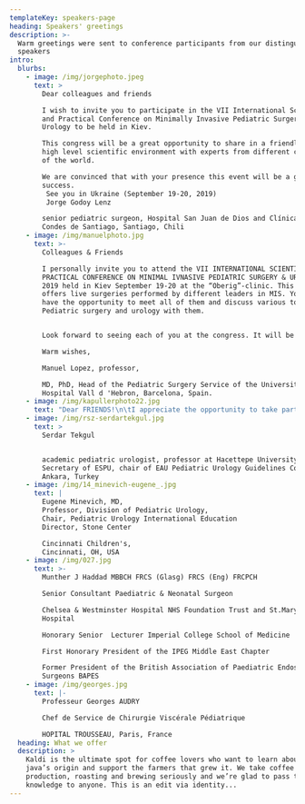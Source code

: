 ```yaml
---
templateKey: speakers-page
heading: Speakers' greetings
description: >-
  Warm greetings were sent to conference participants from our distinguished
  speakers
intro:
  blurbs:
    - image: /img/jorgephoto.jpeg
      text: >
        Dear colleagues and friends

        I wish to invite you to participate in the VII International Scientific
        and Practical Conference on Minimally Invasive Pediatric Surgery and
        Urology to be held in Kiev.

        This congress will be a great opportunity to share in a friendly and
        high level scientific environment with experts from different countries
        of the world.

        We are convinced that with your presence this event will be a great
        success.
         See you in Ukraine (September 19-20, 2019)
         Jorge Godoy Lenz

        senior pediatric surgeon, Hospital San Juan de Dios and Clínica Las
        Condes de Santiago, Santiago, Chili
    - image: /img/manuelphoto.jpg
      text: >-
        Colleagues & Friends

        I personally invite you to attend the VII INTERNATIONAL SCIENTIFIC AND
        PRACTICAL CONFERENCE ON MINIMAL IVNASIVE PEDIATRIC SURGERY & UROLOGY
        2019 held in Kiev September 19-20 at the “Oberig”-clinic. This meeting
        offers live surgeries performed by different leaders in MIS. You will
        have the opportunity to meet all of them and discuss various topics in
        Pediatric surgery and urology with them. 


        Look forward to seeing each of you at the congress. It will be great.

        Warm wishes,

        Manuel Lopez, professor,

        MD, PhD, Head of the Pediatric Surgery Service of the University
        Hospital Vall d 'Hebron, Barcelona, Spain.
    - image: /img/kapullerphoto22.jpg
      text: "Dear FRIENDS!\n\tI appreciate the opportunity to take part in the “VII INTERNATIONAL SCIENTIFIC AND PRACTICAL CONFERENCE ON MINIMAL IVNASIVE PEDIATRIC SURGERY & UROLOGY 2019”. Can’t wait to meet you all again, and the beautiful Kiev, and beloved Ukraine. I’m glad the meeting is going to be held in the perfectly fitted with equipment “Oberig” clinic, where I’ve been already honored to perform surgeries within my previous visits.\n\tYours Sincerely,\n\tVadim Kapuller\nSenior Surgeon in the Dept. of Pediatric Surgery of Hadassah Medical Center, Jerusalem, Israel"
    - image: /img/rsz-serdartekgul.jpg
      text: >
        Serdar Tekgul


        academic pediatric urologist, professor at Hacettepe University,
        Secretary of ESPU, chair of EAU Pediatric Urology Guidelines Commitee,
        Ankara, Turkey
    - image: /img/14_minevich-eugene_.jpg
      text: |
        Eugene Minevich, MD,
        Professor, Division of Pediatric Urology,
        Chair, Pediatric Urology International Education
        Director, Stone Center

        Cincinnati Children's, 
        Cincinnati, OH, USA
    - image: /img/027.jpg
      text: >-
        Munther J Haddad MBBCH FRCS (Glasg) FRCS (Eng) FRCPCH

        Senior Consultant Paediatric & Neonatal Surgeon

        Chelsea & Westminster Hospital NHS Foundation Trust and St.Mary's
        Hospital

        Honorary Senior  Lecturer Imperial College School of Medicine

        First Honorary President of the IPEG Middle East Chapter

        Former President of the British Association of Paediatric Endoscopic
        Surgeons BAPES
    - image: /img/georges.jpg
      text: |-
        Professeur Georges AUDRY

        Chef de Service de Chirurgie Viscérale Pédiatrique

        HOPITAL TROUSSEAU, Paris, France
  heading: What we offer
  description: >
    Kaldi is the ultimate spot for coffee lovers who want to learn about their
    java’s origin and support the farmers that grew it. We take coffee
    production, roasting and brewing seriously and we’re glad to pass that
    knowledge to anyone. This is an edit via identity...
---
```


